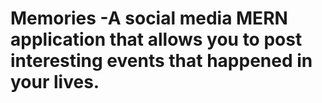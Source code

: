 # Memories -A social media MERN application that allows you to post interesting events that happened in your lives.
